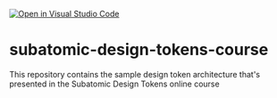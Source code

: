 [![Open in Visual Studio Code](https://classroom.github.com/assets/open-in-vscode-2e0aaae1b6195c2367325f4f02e2d04e9abb55f0b24a779b69b11b9e10269abc.svg)](https://classroom.github.com/online_ide?assignment_repo_id=18791718&assignment_repo_type=AssignmentRepo)
# subatomic-design-tokens-course
This repository contains the sample design token architecture that's presented in the Subatomic Design Tokens online course
